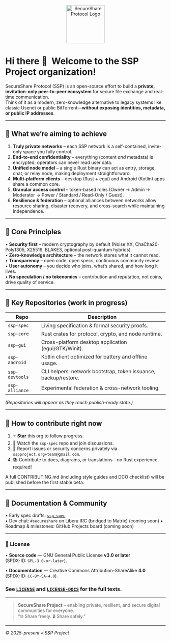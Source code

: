 <p align="center">
  <img src="https://raw.githubusercontent.com/ssp-project/.github/main/assets/ssp-logo.svg" alt="SecureShare Protocol Logo" height="120">
</p>

# Hi there 👋 &nbsp;Welcome to the **SSP Project** organization!

SecureShare Protocol (SSP) is an open-source effort to build a **private, invitation-only peer-to-peer ecosystem** for secure file exchange and real-time communication.  
Think of it as a modern, zero-knowledge alternative to legacy systems like classic Usenet or public BitTorrent—**without exposing identities, metadata, or public IP addresses**.

---

## 🌟 What we’re aiming to achieve
1. **Truly private networks** – each SSP network is a self-contained, invite-only space you fully control.  
2. **End-to-end confidentiality** – everything (content *and* metadata) is encrypted; operators can never read user data.  
3. **Unified node model** – a single Rust binary can act as entry, storage, chat, or relay node, making deployment straightforward.  
4. **Multi-platform clients** – desktop (Rust + egui) and Android (Kotlin) apps share a common core.  
5. **Granular access control** – token-based roles (Owner → Admin → Moderator → Power / Standard / Read-Only / Guest).  
6. **Resilience & federation** – optional alliances between networks allow resource sharing, disaster recovery, and cross-search while maintaining independence.

---

## 🔑 Core Principles
• **Security first** – modern cryptography by default (Noise XX, ChaCha20-Poly1305, X25519, BLAKE3, optional post-quantum hybrids).  
• **Zero-knowledge architecture** – the network stores what it cannot read.  
• **Transparency** – open code, open specs, continuous community review.  
• **User autonomy** – you decide who joins, what’s shared, and how long it lives.  
• **No speculation / no tokenomics** – contribution and reputation, not coins, drive quality of service.

---

## 📂 Key Repositories (work in progress)

| Repo | Description |
|------|-------------|
| `ssp-spec` | Living specification & formal security proofs. |
| `ssp-core` | Rust crates for protocol, crypto, and node runtime. |
| `ssp-gui`  | Cross-platform desktop application (egui/GTK/Winit). |
| `ssp-android` | Kotlin client optimized for battery and offline usage. |
| `ssp-devtools` | CLI helpers: network bootstrap, token issuance, backup/restore. |
| `ssp-alliance` | Experimental federation & cross-network tooling. |

_(Repositories will appear as they reach publish-ready state.)_

---

## 🌈 How to contribute right now
1. ⭐ **Star** this org to follow progress.  
2. 🚀 Watch the `ssp-spec` repo and join discussions.  
3. 🐛 Report issues or security concerns privately via `sspproject.org+team@gmail.com`.  
4. 📚 Contribute to docs, diagrams, or translations—no Rust experience required!  

A full CONTRIBUTING.md (including style guides and DCO checklist) will be published before the first stable beta.

---

## 📖 Documentation & Community
• Early spec drafts: [`ssp-spec`](https://github.com/ssp-project/ssp-spec)  
• Dev chat: `#secureshare` on Libera IRC (bridged to Matrix) (coming soon)
• Roadmap & milestones: GitHub Projects board (coming soon)  

---

### 📜 License
• **Source code** — GNU General Public License **v3.0 or later**  
  (SPDX-ID: `GPL-3.0-or-later`).

• **Documentation** — Creative Commons Attribution-ShareAlike **4.0**  
  (SPDX-ID: `CC-BY-SA-4.0`).

### See [`LICENSE`](./LICENSE) and [`LICENSE-DOCS`](./LICENSE-DOCS) for the full texts.
---

> **SecureShare Project** – enabling private, resilient, and secure digital communities for everyone.  
> “🌐 Share freely. 🔒 Share safely.”

---

_© 2025-present • SSP Project_
